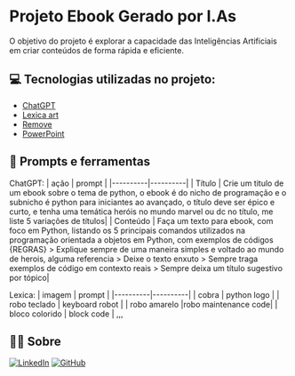 # Projeto Ebook Gerado por I.As
O objetivo do projeto é explorar a capacidade das Inteligências Artificiais em criar conteúdos de forma rápida e eficiente. 

## 💻 Tecnologias utilizadas no projeto:
 - [ChatGPT](https://chat.openai.com/) 
 - [Lexica art](https://lexica.art/)
 - [Remove](https://www.remove.bg/) 
 - [PowerPoint](https://www.microsoft.com/en/microsoft-365/powerpoint)

## 📰 Prompts e ferramentas
 ChatGPT:
| ação | prompt |
|----------|----------|
| Título | Crie um titulo de um ebook sobre o tema de python, o ebook é do nicho de programação e o subnicho é python para iniciantes ao avançado, o título deve ser épico e curto, e tenha uma temática heróis no mundo marvel ou dc no  título, me liste 5 variações de títulos|
| Conteúdo | Faça um texto para ebook, com foco em Python, listando os 5 principais comandos utilizados na programação orientada a objetos em Python, com exemplos de códigos {REGRAS} > Explique sempre de uma maneira simples e voltado ao mundo de herois, alguma referencia > Deixe o texto enxuto > Sempre traga exemplos de código em contexto reais > Sempre deixa um título sugestivo por tópico|

Lexica:
| imagem | prompt |
|----------|----------|
| cobra | python logo |
| robo teclado | keyboard robot |
| robo amarelo |robo maintenance code|
| bloco colorido | block code |
,,,
## 👨‍💻 Sobre
[![LinkedIn](https://img.shields.io/badge/LinkedIn-blue?style=for-the-badge&logo=linkedin&logoColor=white)](https://www.linkedin.com/in/flavioalessandropereira/)
[![GitHub](https://img.shields.io/badge/github-black?style=for-the-badge&logo=github&logoColor=white)](https://github.com/flavioalessandropereira)

